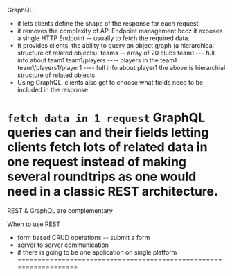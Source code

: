 GraphQL 
- it lets clients define the shape of the response for each request. 
- it removes the complexity of API Endpoint management
    bcoz it exposes a single HTTP Endpoint -- usually </graphql> to fetch the required data.
- It provides clients, the ability to query an object graph (a hierarchical structure of related objects). 
    teams                       -- array of 20 clubs
    team1                       --- full info about team1 
    team1/players               ---- players in the team1
    team1/players1/player1      ---- full info about player1
    the above is hierarchial structure of related objects
- Using GraphQL, clients also get to choose what fields need to be included in the response

`fetch data in 1 request`
GraphQL queries can <traverse related objects> and their fields
letting clients fetch lots of related data in one request
instead of making several roundtrips as one would need in a classic REST architecture.
==================================================================

REST & GraphQL are complementary

When to use REST
- form based CRUD operations -- submit a form
- server to server communication
- if there is going to be one application on single platform
==================================================================